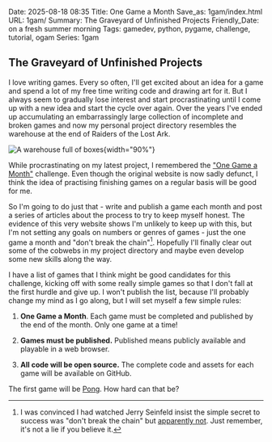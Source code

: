 Date: 2025-08-18 08:35
Title: One Game a Month
Save_as: 1gam/index.html
    URL: 1gam/
Summary: The Graveyard of Unfinished Projects
Friendly_Date: on a fresh summer morning
Tags: gamedev, python, pygame, challenge, tutorial, ogam
Series: 1gam


## The Graveyard of Unfinished Projects

I love writing games. Every so often, I'll get excited about an idea for a game
and spend a lot of my free time writing code and drawing art for it. But I
always seem to gradually lose interest and start procrastinating until I come up
with a new idea and start the cycle over again.  Over the years I've ended up
accumulating an embarrassingly large collection of incomplete and broken games
and now my personal project directory resembles the warehouse at the end of
Raiders of the Lost Ark.

![A warehouse full of boxes]({static}raiders-warehouse.jpg){width="90%"}

While procrastinating on my latest project, I remembered the ["One Game a
Month"](https://onegameamonth.com/) challenge. Even though the original website
is now sadly defunct, I think the idea of practising finishing games on a
regular basis will be good for me.

So I'm going to do just that - write and publish a game each month and post a
series of articles about the process to try to keep myself honest. The evidence
of this very website shows I'm unlikely to keep up with this, but I'm not
setting any goals on numbers or genres of games - just the one game a month and
"don't break the chain"[^1]. Hopefully I'll finally clear out some of the
cobwebs in my project directory and maybe even develop some new skills along the
way.

I have a list of games that I think might be good candidates for this challenge,
kicking off with some really simple games so that I don't fall at the first hurdle
and give up. I won't publish the list, because I'll probably change my mind as I
go along, but I will set myself a few simple rules:

1. **One Game a Month**.
   Each game must be completed and published by the end of the month.
   Only one game at a time!

2. **Games must be published.**
   Published means publicly available and playable in a web browser.

3. **All code will be open source.**
   The complete code and assets for each game will be available on GitHub.

The first game will be [Pong](/1gam/01_pong). How hard can that be?


[^1]: I was convinced I had watched Jerry Seinfeld insist the simple secret to
    success was "don't break the chain" but [apparently
    not](https://www.reddit.com/r/IAmA/comments/1ujvrg/comment/ceiugt5/?utm_source=share&utm_medium=web3x&utm_name=web3xcss&utm_term=1&utm_content=share_button).
    Just remember, it's not a lie if you believe it.
